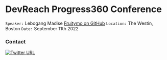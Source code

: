 # DevReach Progress360 Conference

```Speaker:``` Lebogang Madise [Fruitymo on GitHub](https://github.com/Fruitymo)
```Location:``` The Westin, Boston
```Date:``` September 11th 2022

### Contact

[![Twitter URL](https://img.shields.io/twitter/url/https/twitter.com/LeboMadise.svg?style=social&label=Follow%20%40LeboMadise)](https://twitter.com/LeboMadise)
